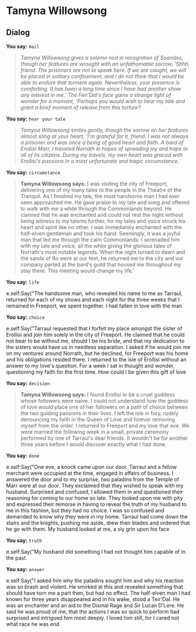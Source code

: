 # Tamyna Willowsong





## Dialog

**You say:** `Hail`



>*Tamyna Willowsong gives a solemn nod in recognition of Soandso, though her features are wrought with an unfathomable sorrow, 'Shhh, friend. The prisoners are not to speak here. If we are caught, we will be placed in solitary confinement, and I do not think that I would be able to endure that torment again. Nevertheless, your presence is comforting. It has been a long time since I have had another show any interest in me.' The Feir'Dal's face gains a strange light of wonder for a moment, 'Perhaps you would wish to hear my tale and grant a brief moment of release from this torture?*

**You say:** `hear your tale`



>*Tamyna Willowsong smiles gently, though the sorrow on her features almost sting at your heart, 'I'm grateful for it, friend. I was not always a prisoner and was once a being of good heart and faith. A bard of Erollisi Marr, I traveled Norrath in hopes of spreading joy and hope to all of its citizens. During my travels, my own heart was graced with Erollisi's passions in a most unfortunate and tragic circumstance.*

**You say:** `circumstance`



>**Tamyna Willowsong says:** I was visiting the city of Freeport, delivering one of my many tales to the people in the Theatre of the Tranquil. As I finished my tale, the most handsome man I had ever seen approached me. He gave praise to my tale and song and offered to walk with me a while through the Commonlands beyond. He claimed that he was enchanted and could not rest the night without being witness to my talents further, for my tales and voice struck his heart and spirit like no other. I was immediately enchanted with the half-elven gentleman and took his hand. Seemingly, it was a joyful man that led me through the calm Commonlands. I serenaded him with my lute and voice, all the while giving the glorious tales of Norrath's most notable legends. When the night turned to dawn and the sands of Ro were at our feet, he returned me to the city and our company parted at the bard's guild that housed me throughout my stay there. This meeting would change my life.'

**You say:** `life`



e.self:Say("The handsome man, who revealed his name to me as Tarraul, returned for each of my shows and each night for the three weeks that I remained in Freeport, we spent together. I had fallen in love with the man 

**You say:** `choice`



e.self:Say("Tarraul requested that I forfeit my place amongst the sister of Erollisi and join him solely in the city of Freeport. He claimed that he could not bear to be without me, should I be his bride, and that my dedication to the sisters would have us in needless separation. I asked if he would join me on my ventures around Norrath, but he declined, for Freeport was his home and his obligations resided there. I returned to the isle of Erollisi without an answer to my love's question. For a week I sat in thought and wonder, questioning my faith for the first time. How could I be given this gift of love 

**You say:** `decision`



>**Tamyna Willowsong says:** I found Erollisi to be a cruel goddess whose followers were naive. I could not understand how the goddess of love would place one of her followers on a path of choice between the two guiding passions in their lives. I left the isle in fury, rudely denouncing my faith in the Queen of Love and forever removing myself from the order. I returned to Freeport and my love that eve. We were married the following week in a small, private ceremony performed by one of Tarraul's dear friends. It wouldn't be for another three years before I would discover exactly what I had done.

**You say:** `done`



e.self:Say("One eve, a knock came upon our door. Tarraul and a fellow merchant were occupied at the time, engaged in affairs of business. I answered the door and to my surprise, two paladins from the Temple of Marr were at our door. They exclaimed that they wished to speak with my husband. Surprised and confused, I allowed them in and questioned their reasoning for coming to our home so late. They looked upon me with pity and expressed their remorse in having to reveal the truth of my husband to me in this fashion, but they had no choice. I was so confused and demanded to know why they were in my home. Tarraul had come down the stairs and the knights, pushing me aside, drew their blades and ordered that he go with them. My husband looked at me, a sly grin upon his face 

**You say:** `truth`



e.self:Say("My husband did something I had not thought him capable of in the past 

**You say:** `answer`



e.self:Say("I asked him why the paladins sought him and why his reaction was so brash and violent. He smirked at this and revealed something that should have torn me a part then, but had no effect. The half-elven man I had known for three years disappeared and in his wake, stood a Teir'Dal. He was an enchanter and an aid to the Dismal Rage and Sir Lucan D'Lere. He said he was proud of me, that the actions I was so quick to perform had surprised and intrigued him most deeply. I loved him still, for I cared not what race he was 
end
